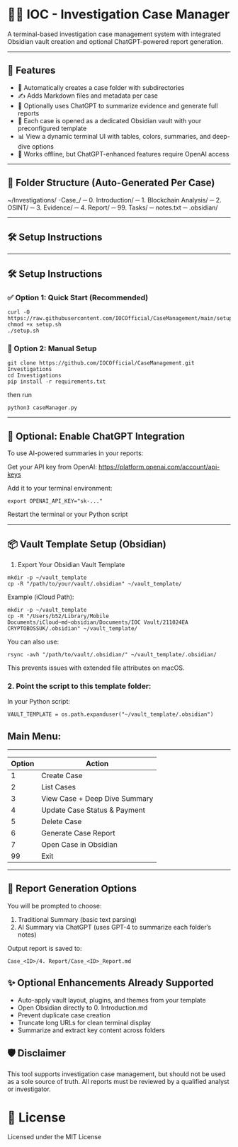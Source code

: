 # 🕵️‍♂️ IOC - Investigation Case Manager

A terminal-based investigation case management system with integrated Obsidian vault creation and optional ChatGPT-powered report generation.

---

## 🚀 Features

- 📁 Automatically creates a case folder with subdirectories
- ✍️ Adds Markdown files and metadata per case
- 🧠 Optionally uses ChatGPT to summarize evidence and generate full reports
- 💼 Each case is opened as a dedicated Obsidian vault with your preconfigured template
- 📊 View a dynamic terminal UI with tables, colors, summaries, and deep-dive options
- 🔐 Works offline, but ChatGPT-enhanced features require OpenAI access

---

## 📂 Folder Structure (Auto-Generated Per Case)

~/Investigations/ 
    -Case_<ID>/ 
    ─ 0. Introduction/ 
    ─ 1. Blockchain Analysis/ 
    ─ 2. OSINT/ 
    ─ 3. Evidence/ 
    ─ 4. Report/ 
    ─ 99. Tasks/ 
    ─ notes.txt 
    ─ .obsidian/

---

## 🛠️ Setup Instructions

---

## 🛠️ Setup Instructions

### ✅ Option 1: Quick Start (Recommended)

```
curl -O https://raw.githubusercontent.com/IOCOfficial/CaseManagement/main/setup.sh
chmod +x setup.sh
./setup.sh
```

### 🧩 Option 2: Manual Setup

```
git clone https://github.com/IOCOfficial/CaseManagement.git Investigations
cd Investigations
pip install -r requirements.txt
```
then run
```
python3 caseManager.py
```

---

## 🧠 Optional: Enable ChatGPT Integration

To use AI-powered summaries in your reports:

Get your API key from OpenAI: https://platform.openai.com/account/api-keys

Add it to your terminal environment:

```
export OPENAI_API_KEY="sk-..."
```
Restart the terminal or your Python script

---

## 📦 Vault Template Setup (Obsidian)

1. Export Your Obsidian Vault Template
```
mkdir -p ~/vault_template
cp -R "/path/to/your/vault/.obsidian" ~/vault_template/
```

Example (iCloud Path):
```
mkdir -p ~/vault_template
cp -R "/Users/b52/Library/Mobile Documents/iCloud~md~obsidian/Documents/IOC Vault/211024EA CRYPTOBOSSUK/.obsidian" ~/vault_template/
```

You can also use:
```
rsync -avh "/path/to/vault/.obsidian/" ~/vault_template/.obsidian/
```
This prevents issues with extended file attributes on macOS.

### 2. Point the script to this template folder:
In your Python script:
```
VAULT_TEMPLATE = os.path.expanduser("~/vault_template/.obsidian")
```

## Main Menu:
 -------------------------------------------
| Option | Action                           |
|--------|----------------------------------|
| 1      | Create Case                      |
| 2      | List Cases                       |
| 3      | View Case + Deep Dive Summary    |
| 4      | Update Case Status & Payment     |
| 5      | Delete Case                      |
| 6      | Generate Case Report             |
| 7      | Open Case in Obsidian            |
| 99     | Exit                             |
 -------------------------------------------

## 📑 Report Generation Options
You will be prompted to choose:
  1. Traditional Summary (basic text parsing)
  2. AI Summary via ChatGPT (uses GPT-4 to summarize each folder’s notes)

Output report is saved to:
```
Case_<ID>/4. Report/Case_<ID>_Report.md
```
## ✨ Optional Enhancements Already Supported

- Auto-apply vault layout, plugins, and themes from your template
- Open Obsidian directly to 0. Introduction.md
- Prevent duplicate case creation 
- Truncate long URLs for clean terminal display
- Summarize and extract key content across folders

## 🛡️ Disclaimer
This tool supports investigation case management, but should not be used as a sole source of truth.
All reports must be reviewed by a qualified analyst or investigator.

# 📄 License
Licensed under the MIT License


